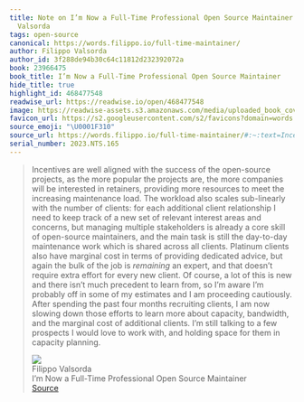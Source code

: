 ```yaml
---
title: Note on I’m Now a Full-Time Professional Open Source Maintainer via Filippo
  Valsorda
tags: open-source
canonical: https://words.filippo.io/full-time-maintainer/
author: Filippo Valsorda
author_id: 3f288de94b30c64c11812d232392072a
book: 23966475
book_title: I’m Now a Full-Time Professional Open Source Maintainer
hide_title: true
highlight_id: 468477548
readwise_url: https://readwise.io/open/468477548
image: https://readwise-assets.s3.amazonaws.com/media/uploaded_book_covers/profile_265723/titleandlogos--1-.png
favicon_url: https://s2.googleusercontent.com/s2/favicons?domain=words.filippo.io
source_emoji: "\U0001F310"
source_url: https://words.filippo.io/full-time-maintainer/#:~:text=Incentives%20are%20well,in%20capacity%20planning.
serial_number: 2023.NTS.165
---
```

> Incentives are well aligned with the success of the open-source projects, as the more popular the projects are, the more companies will be interested in retainers, providing more resources to meet the increasing maintenance load. The workload also scales sub-linearly with the number of clients: for each additional client relationship I need to keep track of a new set of relevant interest areas and concerns, but managing multiple stakeholders is already a core skill of open-source maintainers, and the main task is still the day-to-day maintenance work which is shared across all clients. Platinum clients also have marginal cost in terms of providing dedicated advice, but again the bulk of the job is *remaining* an expert, and that doesn’t require extra effort for every new client. Of course, a lot of this is new and there isn’t much precedent to learn from, so I’m aware I’m probably off in some of my estimates and I am proceeding cautiously. After spending the past four months recruiting clients, I am now slowing down those efforts to learn more about capacity, bandwidth, and the marginal cost of additional clients. I’m still talking to a few prospects I would love to work with, and holding space for them in capacity planning.
> <div class="quoteback-footer"><div class="quoteback-avatar"><img class="mini-favicon" src="https://s2.googleusercontent.com/s2/favicons?domain=words.filippo.io"></div><div class="quoteback-metadata"><div class="metadata-inner"><span style="display:none">FROM:</span><div aria-label="Filippo Valsorda" class="quoteback-author"> Filippo Valsorda</div><div aria-label="I’m Now a Full-Time Professional Open Source Maintainer" class="quoteback-title"> I’m Now a Full-Time Professional Open Source Maintainer</div></div></div><div class="quoteback-backlink"><a target="_blank" aria-label="go to the full text of this quotation" rel="noopener" href="https://words.filippo.io/full-time-maintainer/#:~:text=Incentives%20are%20well,in%20capacity%20planning." class="quoteback-arrow"> Source</a></div></div>